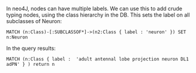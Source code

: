 
In neo4J, nodes can have multiple labels.  We can use this to add crude typing nodes, using the class hierarchy in the DB.  This sets the label on all subclasses of Neuron:

~~~~~~~~~.cql
MATCH (n:Class)-[:SUBCLASSOF*]->(n2:Class { label : 'neuron' }) SET n:Neuron
~~~~~~~~~

In the query results:

~~~~~~~~~.cql
MATCH (n:Class { label :  'adult antennal lobe projection neuron DL1 adPN' } ) return n
~~~~~~~~~

